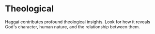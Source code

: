 # Theological

Haggai contributes profound theological insights. Look for how it reveals God's character, human nature, and the relationship between them.

